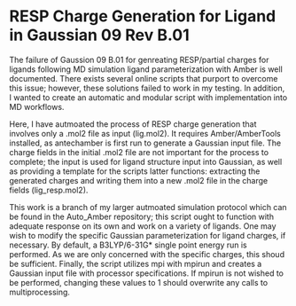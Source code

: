 # RESP Charge Generation for Ligand in Gaussian 09 Rev B.01

The failure of Gaussion 09 B.01 for genreating RESP/partial charges for ligands following MD simulation ligand parameterization with Amber is
well documented. There exists several online scripts that purport to overcome this issue; however, these solutions failed to work in my testing.
In addition, I wanted to create an automatic and modular script with implementation into MD workflows. 

Here, I have autmoated the process of RESP charge generation that involves only a .mol2 file as input (lig.mol2). It requires Amber/AmberTools installed, 
as antechamber is first run to generate a Gaussian input file. The charge fields in the initial .mol2 file are not important for the process to
complete; the input is used for ligand structure input into Gaussian, as well as providing a template for the scripts latter functions: extracting
the generated charges and writing them into a new .mol2 file in the charge fields (lig_resp.mol2). 

This work is a branch of my larger autmoated simulation protocol which can be found in the Auto_Amber repository; this script ought to function
with adequate response on its own and work on a variety of ligands. One may wish to modify the specific Gaussian parameterization for ligand charges, 
if necessary. By default, a B3LYP/6-31G* single point energy run is performed. As we are only concerned with the specific charges, this shoud be sufficient. 
Finally, the script utilizes mpi with mpirun and creates a Gaussian input file with processor specifications. If mpirun is not wished to be performed, 
changing these values to 1 should overwrite any calls to multiprocessing. 
